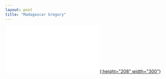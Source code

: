 ```yaml
---
layout: post
title: "Madagascar Gregory"
---
```



[![Madagascar Gregory](/assets/flyereole1-300x208.html "Madagascar Gregory"){:height="208" width="300"}](wp-content/upLoads/2012/07/flyereole1.html "Madagascar Gregory")
